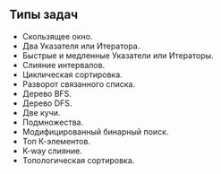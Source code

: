 ## Типы задач

- Скользящее окно.
- Два Указателя или Итератора.
- Быстрые и медленные Указатели или Итераторы.
- Слияние интервалов.
- Циклическая сортировка.
- Разворот связанного списка.
- Дерево BFS.
- Дерево DFS.
- Две кучи.
- Подмножества.
- Модифицированный бинарный поиск.
- Топ К-элементов.
- K-way слияние.
- Топологическая сортировка.

